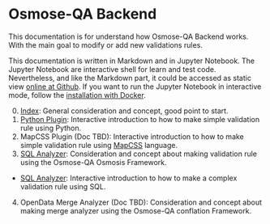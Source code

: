 # Osmose-QA Backend

This documentation is for understand how Osmose-QA Backend works. With the main goal to modify or add new validations rules.

This documentation is written in Markdown and in Jupyter Notebook. The Jupyter Notebook are interactive shell for learn and test code. Nevertheless, and like the Markdown part, it could be accessed as static view [online at Github](https://github.com/osm-fr/osmose-backend/tree/master/doc). If you want to run the Jupyter Notebook in interactive mode, follow the [installation with Docker](../docker/README.md).

0. [Index](0-Index.md): General consideration and concept, good point to start.
1. [Python Plugin](https://github.com/osm-fr/osmose-backend/blob/master/doc/1-Plugin.ipynb): Interactive introduction to how to make simple validation rule using Python.
2. MapCSS Plugin (Doc TBD): Interactive introduction to how to make simple validation rule using [MapCSS](https://josm.openstreetmap.de/wiki/Help/Styles/MapCSSImplementation) language.
3. [SQL Analyzer](3-SQL-basics.md): Consideration and concept about making validation rule using the Osmose-QA Osmosis Framework.
  * [SQL Analyzer](https://github.com/osm-fr/osmose-backend/blob/master/doc/3_0-SQL-minimal.ipynb): Interactive introduction to how to make a complex validation rule using SQL.
4. OpenData Merge Analyzer (Doc TBD): Consideration and concept about making merge analyzer using the Osmose-QA conflation Framework.
